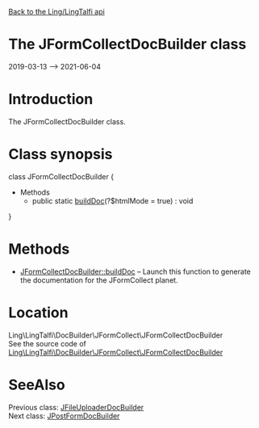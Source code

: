 [Back to the Ling/LingTalfi api](https://github.com/lingtalfi/LingTalfi/blob/master/doc/api/Ling/LingTalfi.md)



The JFormCollectDocBuilder class
================
2019-03-13 --> 2021-06-04






Introduction
============

The JFormCollectDocBuilder class.



Class synopsis
==============


class <span class="pl-k">JFormCollectDocBuilder</span>  {

- Methods
    - public static [buildDoc](https://github.com/lingtalfi/LingTalfi/blob/master/doc/api/Ling/LingTalfi/DocBuilder/JFormCollect/JFormCollectDocBuilder/buildDoc.md)(?$htmlMode = true) : void

}






Methods
==============

- [JFormCollectDocBuilder::buildDoc](https://github.com/lingtalfi/LingTalfi/blob/master/doc/api/Ling/LingTalfi/DocBuilder/JFormCollect/JFormCollectDocBuilder/buildDoc.md) &ndash; Launch this function to generate the documentation for the JFormCollect planet.





Location
=============
Ling\LingTalfi\DocBuilder\JFormCollect\JFormCollectDocBuilder<br>
See the source code of [Ling\LingTalfi\DocBuilder\JFormCollect\JFormCollectDocBuilder](https://github.com/lingtalfi/LingTalfi/blob/master/DocBuilder/JFormCollect/JFormCollectDocBuilder.php)



SeeAlso
==============
Previous class: [JFileUploaderDocBuilder](https://github.com/lingtalfi/LingTalfi/blob/master/doc/api/Ling/LingTalfi/DocBuilder/JFileUploader/JFileUploaderDocBuilder.md)<br>Next class: [JPostFormDocBuilder](https://github.com/lingtalfi/LingTalfi/blob/master/doc/api/Ling/LingTalfi/DocBuilder/JPostForm/JPostFormDocBuilder.md)<br>
